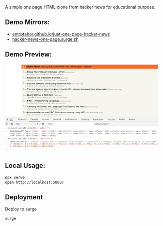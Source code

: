 A simple one page HTML clone from hacker news for educational purpose.

## Demo Mirrors:
- [entrptaher.github.io/just-one-page-hacker-news](https://entrptaher.github.io/just-one-page-hacker-news/)
- [hacker-news-one-page.surge.sh](https://hacker-news-one-page.surge.sh/)

## Demo Preview:
![](screenshot.png)

## Local Usage:
```
npx serve
open http://localhost:5000/
```

## Deployment

Deploy to surge
```
surge
```